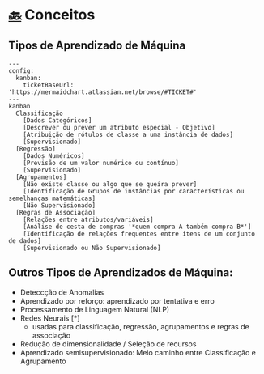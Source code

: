# [🔙](../README.md) Conceitos

## Tipos de Aprendizado de Máquina

<!-- https://mermaid.js.org/syntax/kanban.html -->
```mermaid
---
config:
  kanban:
    ticketBaseUrl: 'https://mermaidchart.atlassian.net/browse/#TICKET#'
---
kanban
  Classificação
    [Dados Categóricos]
    [Descrever ou prever um atributo especial - Objetivo]
    [Atribuição de rótulos de classe a uma instância de dados]
    [Supervisionado]
  [Regressão]
    [Dados Numéricos]
    [Previsão de um valor numérico ou contínuo]
    [Supervisionado]
  [Agrupamentos]
    [Não existe classe ou algo que se queira prever]
    [Identificação de Grupos de instâncias por características ou semelhanças matemáticas]
    [Não Supervisionado]
  [Regras de Associação]
    [Relações entre atributos/variáveis]
    [Análise de cesta de compras '*quem compra A também compra B*']
    [Identificação de relações frequentes entre itens de um conjunto de dados]
    [Supervisionado ou Não Supervisionado]
```

## Outros Tipos de Aprendizados de Máquina:
- Deteccção de Anomalias
- Aprendizado por reforço: aprendizado por tentativa e erro
- Processamento de Linguagem Natural (NLP)
- Redes Neurais [*]
    - usadas para classificação, regressão, agrupamentos e regras de associação
- Redução de dimensionalidade / Seleção de recursos
- Aprendizado semisupervisionado: Meio caminho entre Classificação e Agrupamento



